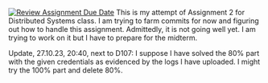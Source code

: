 [![Review Assignment Due Date](https://classroom.github.com/assets/deadline-readme-button-24ddc0f5d75046c5622901739e7c5dd533143b0c8e959d652212380cedb1ea36.svg)](https://classroom.github.com/a/qg4qXfSB)
This is my attempt of Assignment 2 for Distributed Systems class.
I am trying to farm commits for now and figuring out how to handle this assignment.
Admittedly, it is not going well yet. I am trying to work on it but I have to prepare for the midterm.

Update, 27.10.23, 20:40, next to D107:
I suppose I have solved the 80% part with the given credentials as evidenced by the logs I have uploaded. I might try the 100% part and delete 80%. 
